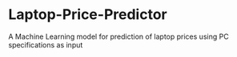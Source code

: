 # Laptop-Price-Predictor
A Machine Learning model for prediction of laptop prices using PC specifications as input

